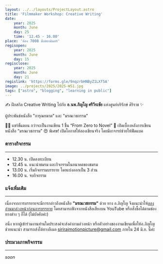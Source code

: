 ```yaml
---
layout: ../../layouts/ProjectLayout.astro
title: 'Filmmaker Workshop: Creative Writing'
date: 
    year: 2025
    month: June
    day: 25
    time: '12.45 - 16.00'
place: 'ห้อง 7008 ตึกสยามินทร์'
regisopen:
    year: 2025
    month: June
    day: 15
regisclose:
    year: 2025
    month: June
    day: 21
regislink: 'https://forms.gle/9nqzrbHNByZ1LXf5A'
image: ../projects/2025/2025-WS1.jpg
tags: ["astro", "blogging", "learning in public"]
---
```


✍️ ฝึกสกิล Creative Writing ไปกับ **อ.นพ.ภิญโญ ศรีวีระชัย** แห่งศูนย์บริรักษ์ ศิริราช ✨ 

ผู้ประพันธ์หนังสือ "การุณยฆาต" และ "มรณเวชกรรม"

👨‍💻 แชร์ขั้นตอน กว่าจะเป็นงานเขียน 1 ชิิ้น “From Zero to Novel”
🎲 เปิดเบื้องหลังการเขียนหนังสือ “มรณเวชกรรม”
😍 พิเศษ! เปิดโอกาสให้ลองเขียนจริง โดยมีอาจารย์ช่วยให้ฟีดแบค

### ตารางกิจกรรม
- - -
- 12.30 น. เปิดลงทะเบียน
- 12.45 น. แนะนำชมรม และกิจกรรมในอนาคตของชมรม
- 13.00 น. เริ่มกิจกรรมบรรยาย โดยแบ่งออกเป็น 3 ส่วน
- 16.00 น. จบกิจกรรม

### แจ้งเพิ่มเติม
- - -
เนื่องจากการบรรยายจะมีการกล่าวถึงหนังสือ **"มรณเวชกรรม"** ด้วย ทาง อ.ภิญโญ จึงแนะนำให้<u>ลองอ่านมาล่วงหน้าก่อนการบรรยาย</u> โดยสามารถฟังจากหนังสือเสียงบน YouTube หรือสั่งซื้อได้ตามช่องทางต่าง ๆ ก็ได้ (ไม่บังคับค่ะ)

อนึ่ง หากผู้เข้าร่วมงานท่านใดประสงค์จะส่งคำถามล่วงหน้า หรือตัวอย่างของงานเขียนเพื่อให้อ.ภิญโญช่วยแนะนำ สามารถส่งได้ทางอีเมล <u>[sirirajmotionpicture@gmail.com](matilto:sirirajmotionpicture@gmail.com)</u> ภายใน 24 มิ.ย. นี้ค่ะ

### ประมวลภาพกิจกรรม
- - -
*soon*